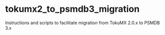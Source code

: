 # tokumx2_to_psmdb3_migration

Instructions and scripts to facilitate migration from TokuMX 2.0.x to PSMDB 3.x
